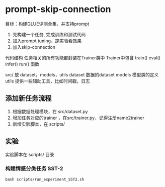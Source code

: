 # prompt-skip-connection
目标：构建GLUE评测合集，并支持prompt
1. 先构建一个任务, 完成训练和测试代码
2. 加入prompt tuning，跑实验看效果
3. 加入skip-connection

代码结构
任务相关的所有功能都封装在Trainer类中
Trainer中包含 train() eval() infer() run() 函数

src/ 放 dataset，models，utils
dataset 数据的dataset
models 模型类的定义
utils 提供一些辅助工具，比如时间戳，日志

## 添加新任务流程
1. 根据数据处理模块，在 src/dataset.py
2. 增加任务对应的trainer ，在src/trainer.py，记得注册name2trainer
3. 新增实验脚本，在 scripts/

## 实验
实验脚本在 scripts/ 目录


### 构建情感分类任务 SST-2
```
bash scripts/run_experiment_SST2.sh
```
